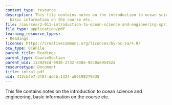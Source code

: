 ```yaml
---
content_type: resource
description: This file contains notes on the introduction to ocean science and engineering,
  basic information on the course etc.
file: /courses/2-011-introduction-to-ocean-science-and-engineering-spring-2006/412cb4e73f8fde4b1324a06198279335_intro1.pdf
file_type: application/pdf
learning_resource_types:
- Readings
license: https://creativecommons.org/licenses/by-nc-sa/4.0/
ocw_type: OCWFile
parent_title: Readings
parent_type: CourseSection
parent_uid: 113929cd-9930-2732-848e-9dc0ae95452a
resourcetype: Document
title: intro1.pdf
uid: 412cb4e7-3f8f-de4b-1324-a06198279335
---
```

This file contains notes on the introduction to ocean science and engineering, basic information on the course etc.